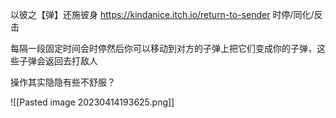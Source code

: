 以彼之【弹】还施彼身
https://kindanice.itch.io/return-to-sender
时停/同化/反击

每隔一段固定时间会时停然后你可以移动到对方的子弹上把它们变成你的子弹，这些子弹会返回去打敌人

操作其实隐隐有些不舒服？


![[Pasted image 20230414193625.png]]